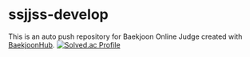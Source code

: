 # ssjjss-develop
This is an auto push repository for Baekjoon Online Judge created with [BaekjoonHub](https://github.com/BaekjoonHub/BaekjoonHub).
[![Solved.ac Profile](http://mazassumnida.wtf/api/generate_badge?boj=백준아이디)](https://solved.ac/백준아이디)
